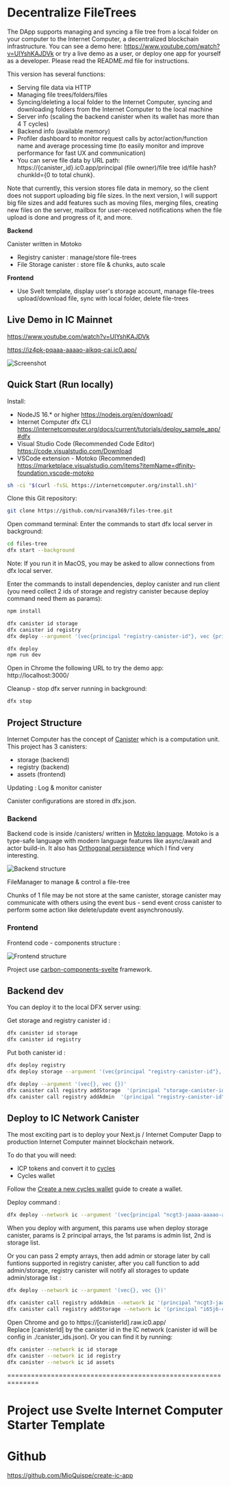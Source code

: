 # Decentralize FileTrees

The DApp supports managing and syncing a file tree from a local folder on your computer to the Internet Computer, a decentralized blockchain infrastructure. You can see a demo here: https://www.youtube.com/watch?v=UIYshKAJDVk or try a live demo as a user, or deploy one app for yourself as a developer. Please read the README.md file for instructions.

This version has several functions:

- Serving file data via HTTP
- Managing file trees/folders/files
- Syncing/deleting a local folder to the Internet Computer, syncing and downloading folders from the Internet Computer to the local machine
- Server info (scaling the backend canister when its wallet has more than 4 T cycles)
- Backend info (available memory)
- Profiler dashboard to monitor request calls by actor/action/function name and average processing time (to easily monitor and improve performance for fast UX and communication)
- You can serve file data by URL path: https://{canister_id}.ic0.app/principal (file owner)/file tree id/file hash?chunkId={0 to total chunk}.

Note that currently, this version stores file data in memory, so the client does not support uploading big file sizes. In the next version, I will support big file sizes and add features such as moving files, merging files, creating new files on the server, mailbox for user-received notifications when the file upload is done and progress of it, and more.

**Backend**

Canister written in Motoko
+   Registry canister : manage/store file-trees
+   File Storage canister : store file & chunks, auto scale 

**Frontend**

- Use Svelt template, display user's storage account, manage file-trees upload/download file, sync with local folder, delete file-trees


## Live Demo in IC Mainnet

https://www.youtube.com/watch?v=UIYshKAJDVk

https://iz4pk-pqaaa-aaaao-aikqq-cai.ic0.app/

![Screenshot](/frontend/assets/demo.png)

## Quick Start (Run locally)

Install:

- NodeJS 16.\* or higher https://nodejs.org/en/download/
- Internet Computer dfx CLI https://internetcomputer.org/docs/current/tutorials/deploy_sample_app/#dfx
- Visual Studio Code (Recommended Code Editor) https://code.visualstudio.com/Download
- VSCode extension - Motoko (Recommended) https://marketplace.visualstudio.com/items?itemName=dfinity-foundation.vscode-motoko

```bash
sh -ci "$(curl -fsSL https://internetcomputer.org/install.sh)"
```

Clone this Git repository:

```bash
git clone https://github.com/nirvana369/files-tree.git
```

Open command terminal:
Enter the commands to start dfx local server in background:

```bash
cd files-tree
dfx start --background
```

Note: If you run it in MacOS, you may be asked to allow connections from dfx local server.

Enter the commands to install dependencies, deploy canister and run client (you need collect 2 ids of storage and registry canister because deploy command need them as params):

```bash
npm install

dfx canister id storage
dfx canister id registry
dfx deploy --argument '(vec{principal "registry-canister-id"}, vec {principal "storage-canister-id"})'

dfx deploy
npm run dev
```

Open in Chrome the following URL to try the demo app:  
http://localhost:3000/

Cleanup - stop dfx server running in background:

```bash
dfx stop
```

## Project Structure

Internet Computer has the concept of [Canister](https://internetcomputer.org/docs/current/concepts/canisters-code/) which is a computation unit. This project has 3 canisters:

- storage (backend)
- registry (backend)
- assets (frontend)

Updating : Log & monitor canister

Canister configurations are stored in dfx.json.

### Backend

Backend code is inside /canisters/ written in [Motoko language](https://internetcomputer.org/docs/current/motoko/main/motoko). Motoko is a type-safe language with modern language features like async/await and actor build-in. It also has [Orthogonal persistence](https://internetcomputer.org/docs/current/motoko/main/motoko/#orthogonal-persistence) which I find very interesting.


![Backend structure](/frontend/assets/backend-struct.png)

FileManager to manage & control a file-tree

Chunks of 1 file may be not store at the same canister, storage canister may communicate with others using the event bus - send event cross canister to perform some action like delete/update event asynchronously.

### Frontend

Frontend code - components structure :

![Frontend structure](/frontend/assets/frontend-struct.png)

Project use [carbon-components-svelte](https://carbon-components-svelte.onrender.com/) framework.

## Backend dev

You can deploy it to the local DFX server using:

Get storage and registry canister id :

```bash
dfx canister id storage
dfx canister id registry
```

Put both canister id :
```bash
dfx deploy registry
dfx deploy storage --argument '(vec{principal "registry-canister-id"}, vec {principal "storage-canister-id"})'
```

```bash
dfx deploy --argument '(vec{}, vec {})'
dfx canister call registry addStorage  '(principal "storage-canister-id")'
dfx canister call registry addAdmin  '(principal "registry-canister-id")'
```


## Deploy to IC Network Canister

The most exciting part is to deploy your Next.js / Internet Computer Dapp to production Internet Computer mainnet blockchain network.

To do that you will need:

- ICP tokens and convert it to [cycles](https://internetcomputer.org/docs/current/concepts/tokens-cycles/)
- Cycles wallet

Follow the [Create a new cycles wallet](https://internetcomputer.org/docs/current/developer-docs/setup/cycles/cycles-wallet/#create-a-new-cycles-wallet) guide to create a wallet.  

Deploy command :

```bash
dfx deploy --network ic --argument '(vec{principal "ncgt3-jaaaa-aaaao-aikpq-cai"}, vec {principal "i65j6-ciaaa-aaaao-aikqa-cai"})'
```
When you deploy with argument, this params use when deploy storage canister, params is 2 principal arrays, the 1st params is admin list, 2nd is storage list.

Or you can pass 2 empty arrays, then add admin or storage later by call funtions supported in registry canister, after you call function to add admin/storage,
registry canister will notify all storages to update admin/storage list :
```bash
dfx deploy --network ic --argument '(vec{}, vec {})'

dfx canister call registry addAdmin --network ic '(principal "ncgt3-jaaaa-aaaao-aikpq-cai")'
dfx canister call registry addStorage --network ic '(principal "i65j6-ciaaa-aaaao-aikqa-cai")'

```

Open Chrome and go to https://[canisterId].raw.ic0.app/  
Replace [canisterId] by the canister id in the IC network (canister id will be config in ./canister_ids.json). Or you can find it by running:

```bash
dfx canister --network ic id storage
dfx canister --network ic id registry
dfx canister --network ic id assets
```

==============================================================

# Project use Svelte Internet Computer Starter Template
# Github
https://github.com/MioQuispe/create-ic-app